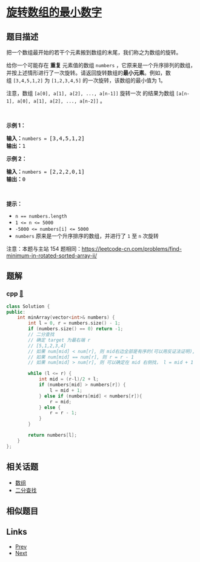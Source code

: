
# [旋转数组的最小数字](https://leetcode-cn.com/problems/xuan-zhuan-shu-zu-de-zui-xiao-shu-zi-lcof)

## 题目描述

<p>把一个数组最开始的若干个元素搬到数组的末尾，我们称之为数组的旋转。</p>

<p>给你一个可能存在&nbsp;<strong>重复</strong>&nbsp;元素值的数组&nbsp;<code>numbers</code>&nbsp;，它原来是一个升序排列的数组，并按上述情形进行了一次旋转。请返回旋转数组的<strong>最小元素</strong>。例如，数组&nbsp;<code>[3,4,5,1,2]</code> 为 <code>[1,2,3,4,5]</code> 的一次旋转，该数组的最小值为 1。&nbsp;&nbsp;</p>

<p>注意，数组 <code>[a[0], a[1], a[2], ..., a[n-1]]</code> 旋转一次 的结果为数组 <code>[a[n-1], a[0], a[1], a[2], ..., a[n-2]]</code> 。</p>

<p>&nbsp;</p>

<p><strong>示例 1：</strong></p>

<pre>
<strong>输入：</strong><code>numbers = </code>[3,4,5,1,2]
<strong>输出：</strong>1
</pre>

<p><strong>示例 2：</strong></p>

<pre>
<strong>输入：</strong><code>numbers = </code>[2,2,2,0,1]
<strong>输出：</strong>0
</pre>

<p>&nbsp;</p>

<p><strong>提示：</strong></p>

<ul>
	<li><code>n == numbers.length</code></li>
	<li><code>1 &lt;= n &lt;= 5000</code></li>
	<li><code>-5000 &lt;= numbers[i] &lt;= 5000</code></li>
	<li><code>numbers</code> 原来是一个升序排序的数组，并进行了 <code>1</code> 至 <code>n</code> 次旋转</li>
</ul>

<p>注意：本题与主站 154 题相同：<a href="https://leetcode-cn.com/problems/find-minimum-in-rotated-sorted-array-ii/">https://leetcode-cn.com/problems/find-minimum-in-rotated-sorted-array-ii/</a></p>


## 题解

### cpp [🔗](xuan-zhuan-shu-zu-de-zui-xiao-shu-zi-lcof.cpp) 
```cpp
class Solution {
public:
    int minArray(vector<int>& numbers) {
        int l = 0, r = numbers.size() - 1;
        if (numbers.size() == 0) return -1;
        // 二分查找
        // 确定 target 为最右端 r
        // [5,1,2,3,4]
        // 如果 num[mid] < num[r], 则 mid右边全部是有序的(可以用反证法证明), 在左侧找，r = mid
        // 如果 num[mid] == num[r], 则 r = r - 1
        // 如果 num[mid] > num[r], 则 可以确定在 mid 右侧找， l = mid + 1

        while (l <= r) {
            int mid = (r-l)/2 + l;
            if (numbers[mid] > numbers[r]) {
                l = mid + 1;
            } else if (numbers[mid] < numbers[r]){
                r = mid;
            } else {
                r = r - 1;
            }
        }

        return numbers[l];
    }
};
```


## 相关话题

- [数组](../../tags/array.md) 
- [二分查找](../../tags/binary-search.md) 


## 相似题目



## Links

- [Prev](../shu-zu-zhong-zhong-fu-de-shu-zi-lcof/README.md) 
- [Next](../ti-huan-kong-ge-lcof/README.md) 

